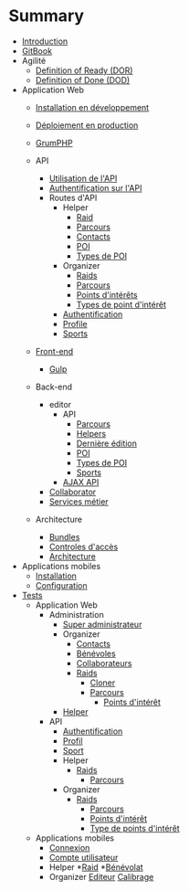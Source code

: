 # Summary
* [Introduction](README.md)
* [GitBook](installation/gitbook.md)
* Agilité
  * [Definition of Ready (DOR)](best-practices/DOR.md)
  * [Definition of Done (DOD)](best-practices/DOD.md)
* Application Web
    * [Installation en développement](webapp/installation.md)
    * [Déploiement en production](webapp/deployment.md)
    * [GrumPHP](best-practices/grumphp.md)
    * API
        * [Utilisation de l'API](webapp/API/utilisation.md)
        * [Authentification sur l'API](webapp/API/authentification.md)
        * Routes d'API
            * Helper
              - [Raid](webapp/API/routes/helper/raid.md)
              - [Parcours](webapp/API/routes/helper/track.md)
              - [Contacts](webapp/API/routes/helper/contact.md)
              - [POI](webapp/API/routes/helper/poi.md)
              - [Types de POI](webapp/API/routes/helper/poitype.md)
            * Organizer
              - [Raids](webapp/API/routes/organizer/raid.md)
              - [Parcours](webapp/API/routes/organizer/track.md)
              - [Points d'intérêts](webapp/API/routes/organizer/poi.md)
              - [Types de point d'intérêt](webapp/API/routes/organizer/poitype.md)
            - [Authentification](webapp/API/routes/authentification.md)
            - [Profile](webapp/API/routes/profile.md)
            - [Sports](webapp/API/routes/sporttype.md)
    * [Front-end](webapp/front/front.md)
        * [Gulp](webapp/front/gulp.md)
    * Back-end
        * editor
            * API
                * [Parcours](webapp/back/editor/API/track.md)
                * [Helpers](webapp/back/editor/API/helper.md)
                * [Dernière édition](webapp/back/editor/API/lastEdition.md)
                * [POI](webapp/back/editor/API/poi.md)
                * [Types de POI](webapp/back/editor/API/poitype.md)
                * [Sports](webapp/back/editor/API/sporttype.md)
            * [AJAX API](webapp/back/editor/AJAX-API.md)
        * [Collaborator](webapp/back/collaborator.md)
        * [Services métier](webapp/back/services.md)

    * Architecture
        * [Bundles](webapp/architecture/bundles.md)
        * [Controles d'accès](webapp/architecture/ControleAcces.md)
        * [Architecture](webapp/architecture/bundles)
* Applications mobiles
  * [Installation](phoneapp/installation.md)
  * [Configuration](phoneapp/configuration.md)
* [Tests](tests-fonctionnels/tests.md)
  * Application Web
    * Administration
        * [Super administrateur](tests-fonctionnels/webapp/Admin/organizer.md)
        * Organizer 
            * [Contacts](tests-fonctionnels/webapp/Organizer/contacts.md)
            * [Bénévoles](tests-fonctionnels/webapp/Organizer/helpers.md)
            * [Collaborateurs](tests-fonctionnels/webapp/Organizer/collaborators.md)
            * [Raids](tests-fonctionnels/webapp/Organizer/raids.md)
              * [Cloner](tests-fonctionnels/webapp/Organizer/clone.md)
              * [Parcours](tests-fonctionnels/webapp/Organizer/tracks.md)
                * [Points d'intérêt](tests-fonctionnels/webapp/Organizer/pois.md)
        * [Helper](tests-fonctionnels/webapp/Helper/inscription.md)
    * API
        * [Authentification](tests-fonctionnels/webapp/API/authentification.md)
      * [Profil](tests-fonctionnels/webapp/API/profile.md)
      * [Sport](tests-fonctionnels/webapp/API/sporttypes.md)
      * Helper
        * [Raids](tests-fonctionnels/webapp/API/Helper/raids.md)
          * [Parcours](tests-fonctionnels/webapp/API/Helper/tracks.md)
      * Organizer
        * [Raids](tests-fonctionnels/webapp/API/Organizer/raids.md)
          * [Parcours](tests-fonctionnels/webapp/API/Organizer/tracks.md)
          * [Points d'intérêt](tests-fonctionnels/webapp/API/Organizer/pois.md)
          * [Type de points d'intérêt](tests-fonctionnels/webapp/API/Organizer/poitypes.md)
  * Applications mobiles
    * [Connexion](tests-fonctionnels/phoneapp/connexion.md)
    * [Compte utilisateur](tests-fonctionnels/phoneapp/compte.md)
    * Helper
      *[Raid](tests-fonctionnels/phoneapp/helper/raid.md)
      *[Bénévolat](tests-fonctionnels/phoneapp/helper/checkin.md)
    * Organizer
      [Editeur](tests-fonctionnels/phoneapp/organizer/editor.md)
      [Calibrage](tests-fonctionnels/phoneapp/organizer/calibration.md)


